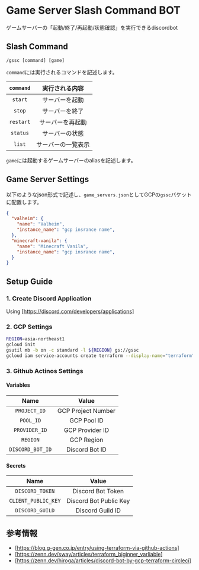 # Game Server Slash Command BOT

ゲームサーバーの「起動/終了/再起動/状態確認」を実行できるdiscordbot  

## Slash Command

`/gssc [command] [game]`

`command`には実行されるコマンドを記述します。

| `command` | 実行される内容     |
| :-------: | :----------------: |
| `start`   | サーバーを起動     |
| `stop`    | サーバーを終了     |
| `restart` | サーバーを再起動   |
| `status`  | サーバーの状態     |
| `list`    | サーバーの一覧表示 |

`game`には起動するゲームサーバーのaliasを記述します。

## Game Server Settings

以下のようなjson形式で記述し、`game_servers.json`としてGCPの`gssc`バケットに配置します。

```json:game_servers.json
{
  "valheim": {
    "name": "Valheim",
    "instance_name": "gcp insrance name",
  },
  "minecraft-vanila": {
    "name": "Minecraft Vanila",
    "instance_name": "gcp insrance name",
  }
}
```

## Setup Guide

### 1. Create Discord Application

Using [https://discord.com/developers/applications]

### 2. GCP Settings

```bash
REGION=asia-northeast1
gcloud init
gsutil mb -b on -c standard -l ${REGION} gs://gssc
gcloud iam service-accounts create terraform --display-name="terraform"
```

### 3. Github Actinos Settings

#### Variables

| Name             | Value              |
| :--------------: | :----------------: |
| `PROJECT_ID`     | GCP Project Number |
| `POOL_ID`        | GCP Pool ID        |
| `PROVIDER_ID`    | GCP Provider ID    |
| `REGION`         | GCP Region         |
| `DISCORD_BOT_ID` | Discord Bot ID     |

#### Secrets

| Name                | Value                  |
| :-----------------: | :--------------------: |
| `DISCORD_TOKEN`     | Discord Bot Token      |
| `CLIENT_PUBLIC_KEY` | Discord Bot Public Key |
| `DISCORD_GUILD`     | Discord Guild ID       |

## 参考情報

- [https://blog.g-gen.co.jp/entry/using-terraform-via-github-actions]
- [https://zenn.dev/sway/articles/terraform_biginner_varliable]
- [https://zenn.dev/hiroga/articles/discord-bot-by-gcp-terraform-circleci]
